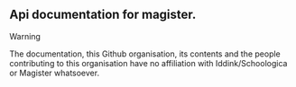 ## Api documentation for magister.

> [!WARNING]
> The documentation, this Github organisation, its contents and the people contributing to this organisation have no affiliation with Iddink/Schoologica or Magister whatsoever.
